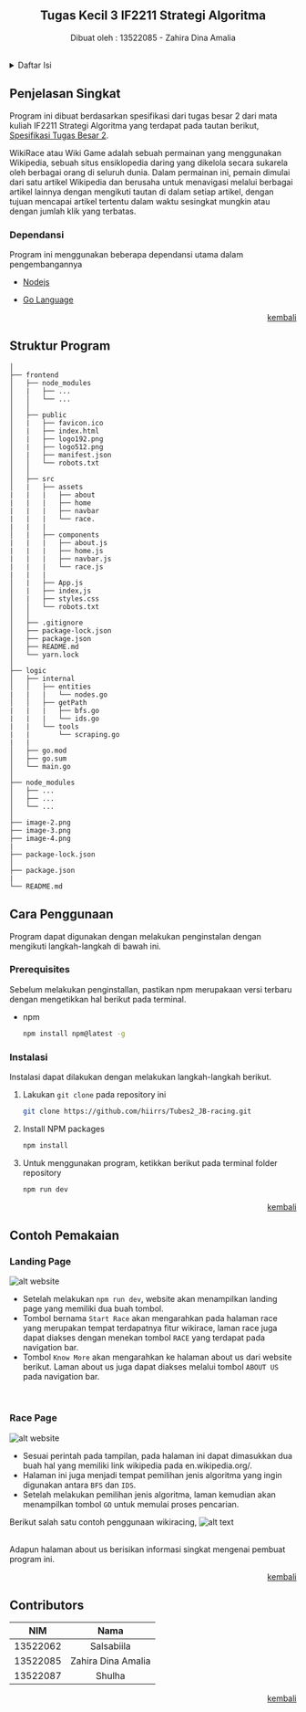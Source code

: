 <br />
<div align="center">
  <h2 align="center">Tugas Kecil 3 IF2211 Strategi Algoritma</h2>

  <p> Dibuat oleh : 13522085 - Zahira Dina Amalia
    <br />
    <br />
  </p>
</div>


<!-- Daftar Isi -->
<details>
  <summary>Daftar Isi</summary>
  <ol>
    <li>
      <a href="#penjelasan-singkat">Penjelasan Singkat</a>
      <ul>
        <li><a href="#dependansi">Dependansi</a></li>
      </ul>
    </li>
    <li>
      <a href="#cara-penggunaan">Cara Penggunaan</a>
      <ul>
        <li><a href="#prerequisites">Prerequisites</a></li>
        <li><a href="#instalasi">Instalasi</a></li>
      </ul>
    </li>
    <li><a href="#struktru-program">Struktur Program</a></li>
    <li><a href="#contoh-pemakaian">Contoh Pemakaian</a></li>
    <li><a href="#roadmap">Roadmap</a></li>
    <li><a href="#contributing">Contributing</a></li>
    <li><a href="#license">License</a></li>
    <li><a href="#contact">Contact</a></li>
    <li><a href="#acknowledgments">Acknowledgments</a></li>
  </ol>
</details>


## Penjelasan Singkat

Program ini dibuat berdasarkan spesifikasi dari tugas besar 2 dari mata kuliah IF2211 Strategi Algoritma yang terdapat pada tautan berikut, <a href= https://informatika.stei.itb.ac.id/~rinaldi.munir/Stmik/2023-2024/Tubes2-Stima-2024.pdf> Spesifikasi Tugas Besar 2</a>.

WikiRace atau Wiki Game adalah sebuah permainan yang menggunakan Wikipedia, sebuah situs ensiklopedia daring yang dikelola secara sukarela oleh berbagai orang di seluruh dunia. Dalam permainan ini, pemain dimulai dari satu artikel Wikipedia dan berusaha untuk menavigasi melalui berbagai artikel lainnya dengan mengikuti tautan di dalam setiap artikel, dengan tujuan mencapai artikel tertentu dalam waktu sesingkat mungkin atau dengan jumlah klik yang terbatas.


### Dependansi
Program ini menggunakan beberapa dependansi utama dalam pengembangannya

* <a href=https://nodejs.org/en> Nodejs </a>

* <a href=https://go.dev/> Go Language </a>

<p align="right"><a href="#readme-top">kembali</a></p>


## Struktur Program
```
│
├── frontend
│   ├── node_modules
│   |   ├── ...
│   │   └── ...
│   │
│   ├── public
│   |   ├── favicon.ico
│   |   ├── index.html
│   |   ├── logo192.png
│   |   ├── logo512.png
│   |   ├── manifest.json
│   │   └── robots.txt
│   │
│   ├── src
│   |   ├── assets
|   |   |   ├── about
|   |   |   ├── home
|   |   |   ├── navbar
|   |   |   └── race.
|   |   |   
│   |   ├── components
|   |   |   ├── about.js
|   |   |   ├── home.js
|   |   |   ├── navbar.js
|   |   |   └── race.js
|   |   |  
│   |   ├── App.js
│   |   ├── index,js
│   |   ├── styles.css
│   │   └── robots.txt
│   │
│   ├── .gitignore
│   ├── package-lock.json
│   ├── package.json
│   ├── README.md
│   └── yarn.lock
│
├── logic
│   ├── internal
│   │   ├── entities
|   |   |   └── nodes.go
│   │   ├── getPath
|   |   |   ├── bfs.go
|   |   |   └── ids.go
|   |   └── tools
|   |       └── scraping.go
|   |
│   ├── go.mod
│   ├── go.sum
│   └── main.go
│
├── node_modules
│   ├── ...
│   ├── ...
│   └── ...
│
├── image-2.png
├── image-3.png
├── image-4.png
|
├── package-lock.json
│  
├── package.json
|
└── README.md

```

## Cara Penggunaan

Program dapat digunakan dengan melakukan penginstalan dengan mengikuti langkah-langkah di bawah ini.


### Prerequisites

Sebelum melakukan penginstallan, pastikan npm merupakaan versi terbaru dengan mengetikkan hal berikut pada terminal.
* npm
  ```sh
  npm install npm@latest -g
  ```

### Instalasi

Instalasi dapat dilakukan dengan melakukan langkah-langkah berikut.

1. Lakukan `git clone` pada repository ini
   ```sh
   git clone https://github.com/hiirrs/Tubes2_JB-racing.git
   ```
2. Install NPM packages
   ```sh
   npm install
   ```
   
3. Untuk menggunakan program, ketikkan berikut pada terminal folder repository
   ```js
   npm run dev
   ```
<p align="right"><a href="#readme-top">kembali</a></p>


## Contoh Pemakaian
### Landing Page
![alt website](image-2.png)
 - Setelah melakukan `npm run dev`, website akan menampilkan landing page yang memiliki dua buah tombol. 
 - Tombol bernama `Start Race` akan mengarahkan pada halaman race yang merupakan tempat terdapatnya fitur wikirace,  laman race juga dapat diakses dengan menekan tombol `RACE` yang terdapat pada navigation bar.
-  Tombol `Know More` akan mengarahkan ke halaman about us dari website berikut. Laman about us juga dapat diakses melalui tombol `ABOUT US` pada navigation bar.

<br />

### Race Page
![alt website](./image-3.png)
 - Sesuai perintah pada tampilan, pada halaman ini dapat dimasukkan dua buah hal yang memiliki link wikipedia pada en.wikipedia.org/.
 - Halaman ini juga menjadi tempat pemilihan jenis algoritma yang ingin digunakan antara `BFS` dan `IDS`.
 - Setelah melakukan pemilihan jenis algoritma, laman kemudian akan menampilkan tombol `GO` untuk memulai proses pencarian.

 Berikut salah satu contoh penggunaan wikiracing,
 ![alt text](image-4.png)

<br />
Adapun halaman about us berisikan informasi singkat mengenai pembuat program ini.

<p align="right"><a href="#readme-top">kembali</a></p>



## Contributors
|   NIM    |                  Nama                  |
| :------: | :------------------------------------: |
| 13522062 |              Salsabiila                |
| 13522085 |          Zahira Dina Amalia            |
| 13522087 |                Shulha                  |

<p align="right"><a href="#readme-top">kembali</a></p>